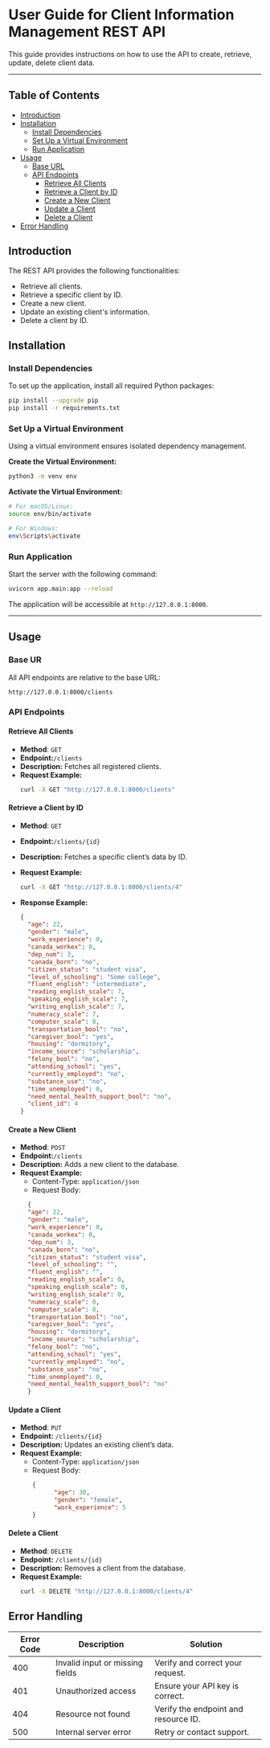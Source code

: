 # User Guide for Client Information Management REST API

This guide provides instructions on how to use the API to create, retrieve, update, delete client data.

---

## Table of Contents

- [Introduction](#introduction)
- [Installation](#installation)
  - [Install Dependencies](#install-dependencies)
  - [Set Up a Virtual Environment](#set-up-a-virtual-environment)
  - [Run Application](#run-application)
- [Usage](#usage)
  - [Base URL](#base-url)
  - [API Endpoints](#api-endpoints)
    - [Retrieve All Clients](#retrieve-all-clients)
    - [Retrieve a Client by ID](#retrieve-a-client-by-id)
    - [Create a New Client](#create-a-new-client)
    - [Update a Client](#update-a-client)
    - [Delete a Client](#delete-a-client)
- [Error Handling](#error-handling)


## Introduction
The REST API provides the following functionalities:
- Retrieve all clients. 
- Retrieve a specific client by ID. 
- Create a new client. 
- Update an existing client's information. 
- Delete a client by ID.

## Installation

### Install Dependencies
To set up the application, install all required Python packages:
```bash
pip install --upgrade pip
pip install -r requirements.txt
```

### Set Up a Virtual Environment
Using a virtual environment ensures isolated dependency management.

**Create the Virtual Environment:**
```bash
python3 -m venv env
```

**Activate the Virtual Environment:**
```bash
# For macOS/Linux:
source env/bin/activate  
```
```bash
# For Windows:
env\Scripts\activate
```

### Run Application
Start the server with the following command:
```bash
uvicorn app.main:app --reload
```
The application will be accessible at `http://127.0.0.1:8000`.

---
## Usage

### Base UR
All API endpoints are relative to the base URL: 
```arduino
http://127.0.0.1:8000/clients
```
### API Endpoints
#### Retrieve All Clients
- **Method**: `GET`
- **Endpoint:**`/clients`
- **Description:**  Fetches all registered clients.
- **Request Example:**  
  ```bash
  curl -X GET "http://127.0.0.1:8000/clients"
  ```
  
#### Retrieve a Client by ID
- **Method**: `GET`
- **Endpoint:**`/clients/{id}`
- **Description:**  Fetches a specific client’s data by ID.
- **Request Example:**  
  ```bash
  curl -X GET "http://127.0.0.1:8000/clients/4"
  ```

- **Response Example:**
  ```json
  {
    "age": 22,
    "gender": "male",
    "work_experience": 0,
    "canada_workex": 0,
    "dep_num": 3,
    "canada_born": "no",
    "citizen_status": "student visa",
    "level_of_schooling": "Some college",
    "fluent_english": "intermediate",
    "reading_english_scale": 7,
    "speaking_english_scale": 7,
    "writing_english_scale": 7,
    "numeracy_scale": 7,
    "computer_scale": 8,
    "transportation_bool": "no",
    "caregiver_bool": "yes",
    "housing": "dormitory",
    "income_source": "scholarship",
    "felony_bool": "no",
    "attending_school": "yes",
    "currently_employed": "no",
    "substance_use": "no",
    "time_unemployed": 0,
    "need_mental_health_support_bool": "no",
    "client_id": 4
  }
  ```

#### Create a New Client
- **Method**: `POST`
- **Endpoint:**`/clients`
- **Description:** Adds a new client to the database.
- **Request Example:**
  - Content-Type: `application/json`
  - Request Body:
  ```json
    {
    "age": 22,
    "gender": "male",
    "work_experience": 0,
    "canada_workex": 0,
    "dep_num": 3,
    "canada_born": "no",
    "citizen_status": "student visa",
    "level_of_schooling": "",
    "fluent_english": "",
    "reading_english_scale": 0,
    "speaking_english_scale": 0,
    "writing_english_scale": 0,
    "numeracy_scale": 0,
    "computer_scale": 8,
    "transportation_bool": "no",
    "caregiver_bool": "yes",
    "housing": "dormitory",
    "income_source": "scholarship",
    "felony_bool": "no",
    "attending_school": "yes",
    "currently_employed": "no",
    "substance_use": "no",
    "time_unemployed": 0,
    "need_mental_health_support_bool": "no"
    }
  ```
#### Update a Client
- **Method**: `PUT`
- **Endpoint:** `/clients/{id}`
- **Description:**  Updates an existing client’s data.
- **Request Example:**
  - Content-Type: `application/json`
  - Request Body:
    ```json
    {
          "age": 30,
          "gender": "female",
          "work_experience": 5
    }
    ```


#### Delete a Client
- **Method**: `DELETE`
- **Endpoint:** `/clients/{id}`
- **Description:**  Removes a client from the database.
- **Request Example:**
  ```bash
  curl -X DELETE "http://127.0.0.1:8000/clients/4"
  ```

## Error Handling

| Error Code | Description                  | Solution                             |
|------------|------------------------------|--------------------------------------|
| 400        | Invalid input or missing fields | Verify and correct your request.    |
| 401        | Unauthorized access          | Ensure your API key is correct.      |
| 404        | Resource not found           | Verify the endpoint and resource ID. |
| 500        | Internal server error        | Retry or contact support.            |

